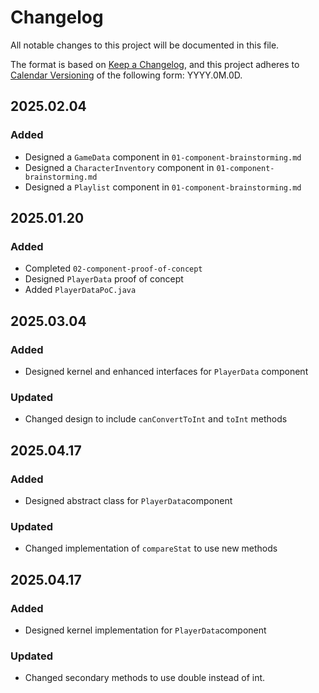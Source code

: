 # Changelog

All notable changes to this project will be documented in this file.

The format is based on [Keep a Changelog](https://keepachangelog.com/en/1.1.0/),
and this project adheres to [Calendar Versioning](https://calver.org/) of
the following form: YYYY.0M.0D.

## 2025.02.04

### Added

- Designed a `GameData` component in `01-component-brainstorming.md`
- Designed a `CharacterInventory` component in `01-component-brainstorming.md`
- Designed a `Playlist` component in `01-component-brainstorming.md`

## 2025.01.20

### Added

- Completed `02-component-proof-of-concept`
- Designed `PlayerData` proof of concept
- Added `PlayerDataPoC.java`

## 2025.03.04

### Added

- Designed kernel and enhanced interfaces for `PlayerData` component

### Updated

- Changed design to include `canConvertToInt` and `toInt` methods

## 2025.04.17

### Added

- Designed abstract class for `PlayerData`component

### Updated

- Changed implementation of `compareStat` to use new methods

## 2025.04.17

### Added

- Designed kernel implementation for `PlayerData`component

### Updated

- Changed secondary methods to use double instead of int.
